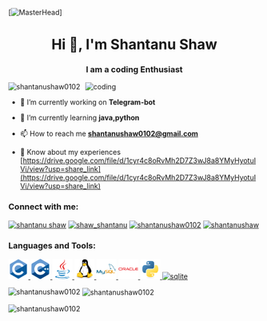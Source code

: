 [![MasterHead](https://camo.githubusercontent.com/775ed67e1d46c9534c3cb9a4694edf0603b1436a7e3e15891d3c327733fc26b6/68747470733a2f2f7777772e61756469656e6365706c616e65742e636f6d2f726f6f742f74656d706c6174652f312f2f696d616765732f7765622d646576656c6f706d656e742e676966)]
<h1 align="center">Hi 👋, I'm Shantanu Shaw</h1>
<h3 align="center">I am a coding Enthusiast</h3>
<img align="right" alt="coding" width="350" src="https://cdn.dribbble.com/users/1292677/screenshots/6139167/media/fcf7fd0c619bb87706533079240915f3.gif">

<p align="left"> <img src="https://komarev.com/ghpvc/?username=shantanushaw0102&label=Profile%20views&color=0e75b6&style=flat" alt="shantanushaw0102" /> </p>

- 🔭 I’m currently working on **Telegram-bot**

- 🌱 I’m currently learning **java,python**

- 📫 How to reach me **shantanushaw0102@gmail.com**

- 📄 Know about my experiences [https://drive.google.com/file/d/1cyr4c8oRvMh2D7Z3wJ8a8YMyHyotuIVi/view?usp=share_link](https://drive.google.com/file/d/1cyr4c8oRvMh2D7Z3wJ8a8YMyHyotuIVi/view?usp=share_link)

<h3 align="left">Connect with me:</h3>
<p align="left">
<a href="https://linkedin.com/in/shantanu shaw" target="blank"><img align="center" src="https://raw.githubusercontent.com/rahuldkjain/github-profile-readme-generator/master/src/images/icons/Social/linked-in-alt.svg" alt="shantanu shaw" height="30" width="40" /></a>
<a href="https://instagram.com/shaw_shantanu" target="blank"><img align="center" src="https://raw.githubusercontent.com/rahuldkjain/github-profile-readme-generator/master/src/images/icons/Social/instagram.svg" alt="shaw_shantanu" height="30" width="40" /></a>
<a href="https://www.leetcode.com/shantanushaw0102" target="blank"><img align="center" src="https://raw.githubusercontent.com/rahuldkjain/github-profile-readme-generator/master/src/images/icons/Social/leet-code.svg" alt="shantanushaw0102" height="30" width="40" /></a>
<a href="https://auth.geeksforgeeks.org/user/shantanushaw" target="blank"><img align="center" src="https://raw.githubusercontent.com/rahuldkjain/github-profile-readme-generator/master/src/images/icons/Social/geeks-for-geeks.svg" alt="shantanushaw" height="30" width="40" /></a>
</p>

<h3 align="left">Languages and Tools:</h3>
<p align="left"> <a href="https://www.cprogramming.com/" target="_blank" rel="noreferrer"> <img src="https://raw.githubusercontent.com/devicons/devicon/master/icons/c/c-original.svg" alt="c" width="40" height="40"/> </a> <a href="https://www.w3schools.com/cpp/" target="_blank" rel="noreferrer"> <img src="https://raw.githubusercontent.com/devicons/devicon/master/icons/cplusplus/cplusplus-original.svg" alt="cplusplus" width="40" height="40"/> </a> <a href="https://www.java.com" target="_blank" rel="noreferrer"> <img src="https://raw.githubusercontent.com/devicons/devicon/master/icons/java/java-original.svg" alt="java" width="40" height="40"/> </a> <a href="https://www.linux.org/" target="_blank" rel="noreferrer"> <img src="https://raw.githubusercontent.com/devicons/devicon/master/icons/linux/linux-original.svg" alt="linux" width="40" height="40"/> </a> <a href="https://www.mysql.com/" target="_blank" rel="noreferrer"> <img src="https://raw.githubusercontent.com/devicons/devicon/master/icons/mysql/mysql-original-wordmark.svg" alt="mysql" width="40" height="40"/> </a> <a href="https://www.oracle.com/" target="_blank" rel="noreferrer"> <img src="https://raw.githubusercontent.com/devicons/devicon/master/icons/oracle/oracle-original.svg" alt="oracle" width="40" height="40"/> </a> <a href="https://www.python.org" target="_blank" rel="noreferrer"> <img src="https://raw.githubusercontent.com/devicons/devicon/master/icons/python/python-original.svg" alt="python" width="40" height="40"/> </a> <a href="https://www.sqlite.org/" target="_blank" rel="noreferrer"> <img src="https://www.vectorlogo.zone/logos/sqlite/sqlite-icon.svg" alt="sqlite" width="40" height="40"/> </a> </p>

<p><img align="left" src="https://github-readme-stats.vercel.app/api/top-langs?username=shantanushaw0102&show_icons=true&locale=en&layout=compact" alt="shantanushaw0102" /></p>

<p>&nbsp;<img align="center" src="https://github-readme-stats.vercel.app/api?username=shantanushaw0102&show_icons=true&locale=en" alt="shantanushaw0102" /></p>

<p><img align="center" src="https://github-readme-streak-stats.herokuapp.com/?user=shantanushaw0102&" alt="shantanushaw0102" /></p>

